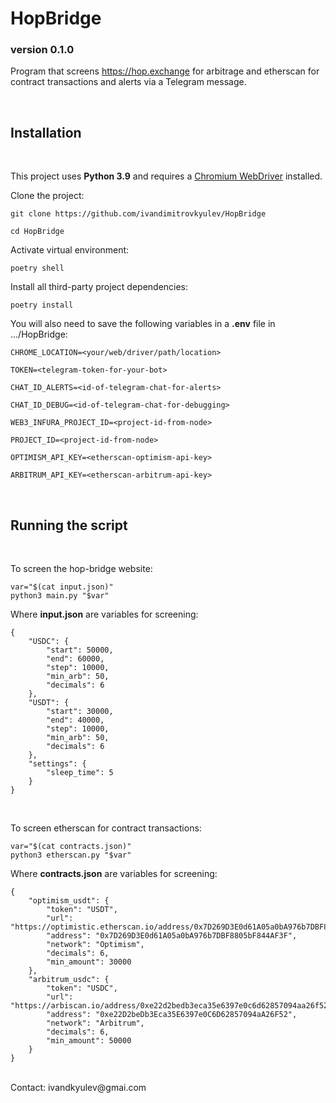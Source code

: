 <h1>HopBridge</h1>
<h3>version 0.1.0</h3>

Program that screens https://hop.exchange for arbitrage and etherscan for contract transactions and alerts via a Telegram message.

<br> 

## Installation
<br>

This project uses **Python 3.9** and requires a
[Chromium WebDriver](https://chromedriver.chromium.org/getting-started/) installed.

Clone the project:
```
git clone https://github.com/ivandimitrovkyulev/HopBridge

cd HopBridge
```

Activate virtual environment:

```
poetry shell
```

Install all third-party project dependencies:
```
poetry install
```

You will also need to save the following variables in a **.env** file in .../HopBridge:
```
CHROME_LOCATION=<your/web/driver/path/location> 

TOKEN=<telegram-token-for-your-bot>

CHAT_ID_ALERTS=<id-of-telegram-chat-for-alerts>

CHAT_ID_DEBUG=<id-of-telegram-chat-for-debugging>

WEB3_INFURA_PROJECT_ID=<project-id-from-node>

PROJECT_ID=<project-id-from-node>

OPTIMISM_API_KEY=<etherscan-optimism-api-key>

ARBITRUM_API_KEY=<etherscan-arbitrum-api-key>
```
<br/>

## Running the script
<br/>

To screen the hop-bridge website:
```
var="$(cat input.json)"
python3 main.py "$var"
```

Where **input.json** are variables for screening:
```
{
    "USDC": {
        "start": 50000,
        "end": 60000,
        "step": 10000,
        "min_arb": 50,
        "decimals": 6
    },
    "USDT": {
        "start": 30000,
        "end": 40000,
        "step": 10000,
        "min_arb": 50,
        "decimals": 6
    },
    "settings": {
        "sleep_time": 5
    }
}
```
<br>

To screen etherscan for contract transactions:
```
var="$(cat contracts.json)"
python3 etherscan.py "$var"
```

Where **contracts.json** are variables for screening:
```
{
    "optimism_usdt": {
        "token": "USDT",
        "url": "https://optimistic.etherscan.io/address/0x7D269D3E0d61A05a0bA976b7DBF8805bF844AF3F",
        "address": "0x7D269D3E0d61A05a0bA976b7DBF8805bF844AF3F",
        "network": "Optimism",
        "decimals": 6,
        "min_amount": 30000
    },
    "arbitrum_usdc": {
        "token": "USDC",
        "url": "https://arbiscan.io/address/0xe22d2bedb3eca35e6397e0c6d62857094aa26f52",
        "address": "0xe22D2beDb3Eca35E6397e0C6D62857094aA26F52",
        "network": "Arbitrum",
        "decimals": 6,
        "min_amount": 50000
    }
}
```
<br>
Contact: ivandkyulev@gmai.com